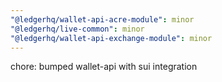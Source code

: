 ```yaml
---
"@ledgerhq/wallet-api-acre-module": minor
"@ledgerhq/live-common": minor
"@ledgerhq/wallet-api-exchange-module": minor
---
```


chore: bumped wallet-api with sui integration
